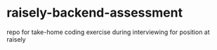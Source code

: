 # raisely-backend-assessment
repo for take-home coding exercise during interviewing for position at raisely
